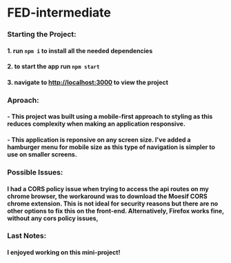 # FED-intermediate

### Starting the Project:

#### 1. run `npm i` to install all the needed dependencies

#### 2. to start the app run `npm start`

#### 3. navigate to [http://localhost:3000](http://localhost:3000) to view the project

### Aproach:

#### - This project was built using a mobile-first approach to styling as this reduces complexity when making an application responsive.

#### - This application is reponsive on any screen size. I've added a hamburger menu for mobile size as this type of navigation is simpler to use on smaller screens.

### Possible Issues:

#### I had a CORS policy issue when trying to access the api routes on my chrome browser, the workaround was to download the Moesif CORS chrome extension. This is not ideal for security reasons but there are no other options to fix this on the front-end. Alternatively, Firefox works fine, without any cors policy issues,

### Last Notes:

#### I enjoyed working on this mini-project!
